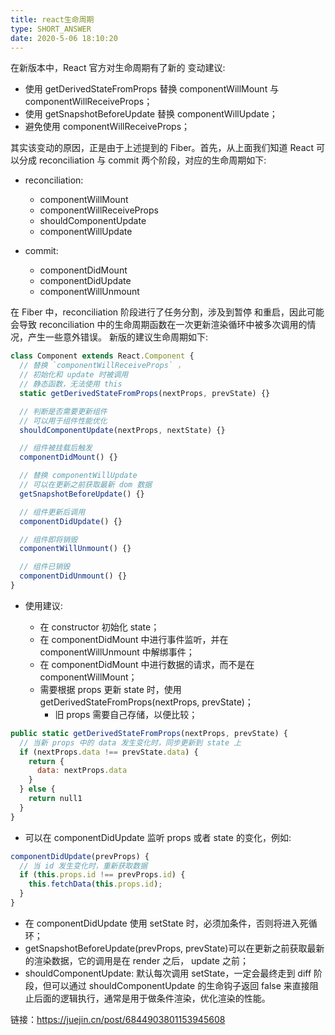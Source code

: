 ```yaml
---
title: react生命周期
type: SHORT_ANSWER
date: 2020-5-06 18:10:20
---
```


在新版本中，React 官方对生命周期有了新的 变动建议:

- 使用 getDerivedStateFromProps 替换 componentWillMount 与 componentWillReceiveProps；
- 使用 getSnapshotBeforeUpdate 替换 componentWillUpdate；
- 避免使用 componentWillReceiveProps；

其实该变动的原因，正是由于上述提到的 Fiber。首先，从上面我们知道 React 可以分成 reconciliation 与 commit 两个阶段，对应的生命周期如下:

- reconciliation:

  - componentWillMount
  - componentWillReceiveProps
  - shouldComponentUpdate
  - componentWillUpdate

- commit:

  - componentDidMount
  - componentDidUpdate
  - componentWillUnmount

在 Fiber 中，reconciliation 阶段进行了任务分割，涉及到暂停 和重启，因此可能会导致 reconciliation 中的生命周期函数在一次更新渲染循环中被多次调用的情况，产生一些意外错误。
新版的建议生命周期如下:

```js
class Component extends React.Component {
  // 替换 `componentWillReceiveProps` ，
  // 初始化和 update 时被调用
  // 静态函数，无法使用 this
  static getDerivedStateFromProps(nextProps, prevState) {}

  // 判断是否需要更新组件
  // 可以用于组件性能优化
  shouldComponentUpdate(nextProps, nextState) {}

  // 组件被挂载后触发
  componentDidMount() {}

  // 替换 componentWillUpdate
  // 可以在更新之前获取最新 dom 数据
  getSnapshotBeforeUpdate() {}

  // 组件更新后调用
  componentDidUpdate() {}

  // 组件即将销毁
  componentWillUnmount() {}

  // 组件已销毁
  componentDidUnmount() {}
}
```

- 使用建议:

  - 在 constructor 初始化 state；
  - 在 componentDidMount 中进行事件监听，并在 componentWillUnmount 中解绑事件；
  - 在 componentDidMount 中进行数据的请求，而不是在 componentWillMount；
  - 需要根据 props 更新 state 时，使用 getDerivedStateFromProps(nextProps, prevState)；
    - 旧 props 需要自己存储，以便比较；

```js
public static getDerivedStateFromProps(nextProps, prevState) {
  // 当新 props 中的 data 发生变化时，同步更新到 state 上
  if (nextProps.data !== prevState.data) {
    return {
      data: nextProps.data
    }
  } else {
    return null1
  }
}
```

- 可以在 componentDidUpdate 监听 props 或者 state 的变化，例如:

```js
componentDidUpdate(prevProps) {
  // 当 id 发生变化时，重新获取数据
  if (this.props.id !== prevProps.id) {
    this.fetchData(this.props.id);
  }
}
```

- 在 componentDidUpdate 使用 setState 时，必须加条件，否则将进入死循环；
- getSnapshotBeforeUpdate(prevProps, prevState)可以在更新之前获取最新的渲染数据，它的调用是在 render 之后， update 之前；
- shouldComponentUpdate: 默认每次调用 setState，一定会最终走到 diff 阶段，但可以通过 shouldComponentUpdate 的生命钩子返回 false 来直接阻止后面的逻辑执行，通常是用于做条件渲染，优化渲染的性能。

链接：https://juejin.cn/post/6844903801153945608
